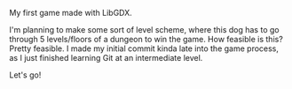 My first game made with LibGDX.

I'm planning to make some sort of level scheme, where this dog has to go through 5 levels/floors of a dungeon to win the game. How feasible is this? Pretty feasible.
I made my initial commit kinda late into the game process, as I just finished learning Git at an intermediate level.

Let's go!
